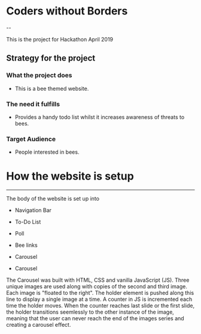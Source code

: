 # **Coders without Borders**
--

This is the project for Hackathon April 2019

## Strategy for the project
### What the project does
* This is a bee themed website.

### The need it fulfills
* Provides a handy todo list whilst it increases awareness of threats to bees.

### Target Audience
* People interested in bees.

# How the website is setup
---
The body of the website is set up into
* Navigation Bar
* To-Do List
* Poll
* Bee links
* Carousel


* Carousel 

The Carousel was built with HTML, CSS and vanilla JavaScript (JS). Three unique images are used along with copies 
of the second and third image. Each image is "floated to the right". The holder element is pushed along this line
to display a single image at a time. A counter in JS is incremented each time the holder moves. When the counter reaches 
last slide or the first slide, the holder transitions seemlessly to the other instance of the image, meaning that the
user can never reach the end of the images series and creating a carousel effect. 

